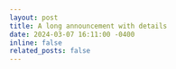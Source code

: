```yaml
---
layout: post
title: A long announcement with details
date: 2024-03-07 16:11:00 -0400
inline: false
related_posts: false
---
```



